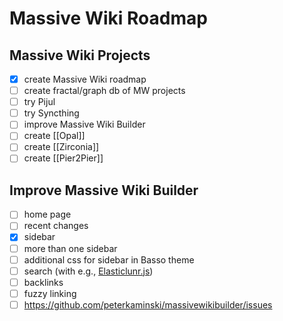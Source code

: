 # Massive Wiki Roadmap

## Massive Wiki Projects

- [x] create Massive Wiki roadmap
- [ ] create fractal/graph db of MW projects
- [ ] try Pijul
- [ ] try Syncthing
- [ ] improve Massive Wiki Builder
- [ ] create [[Opal]]
- [ ] create [[Zirconia]]
- [ ] create [[Pier2Pier]]

## Improve Massive Wiki Builder

- [ ] home page
- [ ] recent changes
- [x] sidebar
- [ ] more than one sidebar
- [ ] additional css for sidebar in Basso theme
- [ ] search (with e.g., [Elasticlunr.js](http://elasticlunr.com/))
- [ ] backlinks
- [ ] fuzzy linking
- [ ] <https://github.com/peterkaminski/massivewikibuilder/issues>